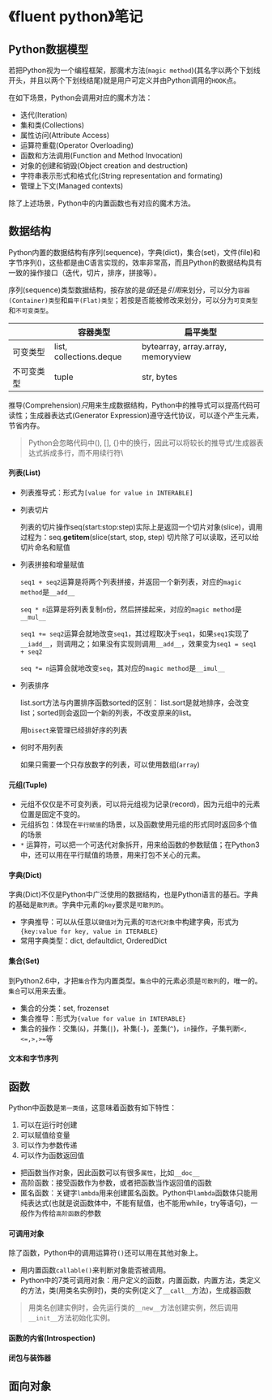 # 《fluent python》笔记

## Python数据模型
若把Python视为一个编程框架，那魔术方法(`magic method`)(其名字以两个下划线开头，并且以两个下划线结尾)就是用户可定义并由Python调用的`HOOK`点。

在如下场景，Python会调用对应的魔术方法：
+ 迭代(Iteration)
+ 集和类(Collections)
+ 属性访问(Attribute Access)
+ 运算符重载(Operator Overloading)
+ 函数和方法调用(Function and Method Invocation)
+ 对象的创建和销毁(Object creation and destruction)
+ 字符串表示形式和格式化(String representation and formating)
+ 管理上下文(Managed contexts)

除了上述场景，Python中的内置函数也有对应的魔术方法。

## 数据结构

Python内置的数据结构有序列(sequence)，字典(dict)，集合(set)，文件(file)和字节序列()，这些都是由C语言实现的，效率非常高，而且Python的数据结构具有一致的操作接口（迭代，切片，排序，拼接等）。

序列(sequence)类型数据结构，按存放的是*值*还是*引用*来划分，可以分为`容器(Container)类型`和`扁平(Flat)类型`；若按是否能被修改来划分，可以分为`可变类型`和`不可变类型`。

|             | 容器类型                | 扁平类型                            |
|-------------|-------------------------|-------------------------------------|
| 可变类型    | list, collections.deque | bytearray, array.array, memoryview  |
| 不可变类型  | tuple                   | str, bytes                          |


推导(Comprehension)*只*用来生成数据结构，Python中的推导式可以提高代码可读性；生成器表达式(Generator Expression)遵守迭代协议，可以逐个产生元素，节省内存。

> Python会忽略代码中(), [], {}中的换行，因此可以将较长的推导式/生成器表达式拆成多行，而不用续行符\

#### 列表(List)

* 列表推导式：形式为`[value for value in INTERABLE]`

* 列表切片

  列表的切片操作seq(start:stop:step)实际上是返回一个切片对象(slice)，调用过程为：seq.__getitem__(slice(start, stop, step)
  切片除了可以读取，还可以给切片命名和赋值

* 列表拼接和增量赋值

  `seq1 + seq2`运算是将两个列表拼接，并返回一个新列表，对应的`magic method`是`__add__`

  `seq * n`运算是将列表复制`n`份，然后拼接起来，对应的`magic method`是`__mul__`

  `seq1 += seq2`运算会就地改变`seq1`，其过程取决于`seq1`，如果`seq1`实现了`__iadd__`，则调用之；如果没有实现则调用`__add__`，效果变为`seq1 = seq1 + seq2`

  `seq *= n`运算会就地改变`seq`，其对应的`magic method`是`__imul__`

* 列表排序

  list.sort方法与内置排序函数sorted的区别： list.sort是就地排序，会改变list；sorted则会返回一个新的列表，不改变原来的list。

  用`bisect`来管理已经排好序的列表

* 何时不用列表
  
  如果只需要一个只存放数字的列表，可以使用数组(`array`)


#### 元组(Tuple)

* 元组不仅仅是不可变列表，可以将元组视为记录(record)，因为元组中的元素位置是固定不变的。
* 元组拆包：体现在`平行赋值`的场景，以及函数使用元组的形式同时返回多个值的场景
* `*` 运算符，可以把一个可迭代对象拆开，用来给函数的参数赋值；在Python3中，还可以用在平行赋值的场景，用来打包不关心的元素。

#### 字典(Dict)

字典(Dict)不仅是Python中广泛使用的数据结构，也是Python语言的基石。字典的基础是`散列表`。字典中元素的`key`要求是`可散列的`。

* 字典推导：可以从任意以`键值对`为元素的`可迭代对象`中构建字典，形式为`{key:value for key, value in ITERABLE}`
* 常用字典类型：dict, defaultdict, OrderedDict

#### 集合(Set)

到Python2.6中，才把`集合`作为内置类型。`集合`中的元素必须是`可散列`的，唯一的。`集合`可以用来去重。

* 集合的分类：set, frozenset
* 集合推导：形式为`{value for value in INTERABLE}`
* 集合的操作：交集(`&`)，并集(`|`)，补集(`-`)，差集(`^`)，`in`操作，子集判断`<,<=,>,>=`等

#### 文本和字节序列

## 函数

Python中函数是`第一类值`，这意味着函数有如下特性：

1. 可以在运行时创建
2. 可以赋值给变量
3. 可以作为参数传递
4. 可以作为函数返回值

* 把函数当作对象，因此函数可以有很多`属性`，比如`__doc__`
* 高阶函数：接受函数作为参数，或者把函数当作返回值的函数
* 匿名函数：关键字`lambda`用来创建匿名函数。Python中`lambda`函数体只能用纯表达式(也就是说函数体中，不能有赋值，也不能用while，try等语句)，一般作为传给`高阶函数`的参数

#### 可调用对象
  除了函数，Python中的调用运算符`()`还可以用在其他对象上。

* 用内置函数`callable()`来判断对象能否被调用。
* Python中的7类可调用对象：用户定义的函数，内置函数，内置方法，类定义的方法，类(用类名实例时)，类的实例(定义了`__call__`方法)，生成器函数

> 用类名创建实例时，会先运行类的`__new__`方法创建实例，然后调用`__init__`方法初始化实例。

#### 函数的内省(Introspection)


#### 闭包与装饰器


## 面向对象


